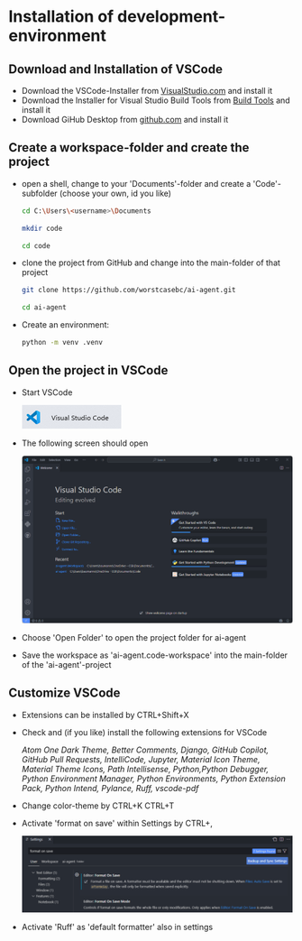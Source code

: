 # Installation of development-environment

## Download and Installation of VSCode

- Download the VSCode-Installer from [VisualStudio.com](https://code.visualstudio.com/) and install it
- Download the Installer for Visual Studio Build Tools from [Build Tools](https://visualstudio.microsoft.com/de/downloads/#build-tools-for-visual-studio-2022) and install it
- Download GiHub Desktop from [github.com](https://desktop.github.com/download/) and install it

## Create a workspace-folder and create the project

- open a shell, change to your 'Documents'-folder and create a 'Code'-subfolder (choose your own, id you like)

    ```bash
    cd C:\Users\<username>\Documents
    ```
    ```bash
    mkdir code
    ```
    ```bash
    cd code
    ```

- clone the project from GitHub and change into the main-folder of that project

    ```bash
    git clone https://github.com/worstcasebc/ai-agent.git
    ```

    ```bash
    cd ai-agent
    ```

- Create an environment:
    ```bash
    python -m venv .venv
    ```     

## Open the project in VSCode

- Start VSCode

    ![Screenshot for Start of VSCode](./tutorial/start_vscode.png)

- The following screen should open 

    ![Screenshot for Welcom Screen of VSCode](./tutorial/welcome_screen_vscode.png)

- Choose 'Open Folder' to open the project folder for ai-agent

- Save the workspace as 'ai-agent.code-workspace' into the main-folder of the 'ai-agent'-project

## Customize VSCode

- Extensions can be installed by CTRL+Shift+X

- Check and (if you like) install the following extensions for VSCode

    *Atom One Dark Theme, Better Comments, Django, GitHub Copilot, GitHub Pull Requests, IntelliCode, Jupyter, Material Icon Theme, Material Theme Icons, Path Intellisense, Python,Python Debugger, Python Environment Manager, Python Environments, Python Extension Pack, Python Intend, Pylance, Ruff, vscode-pdf*

- Change color-theme by CTRL+K CTRL+T

- Activate 'format on save' within Settings by CTRL+,

    ![Settings for 'format on save'](./tutorial/format_on_save.png)

- Activate 'Ruff' as 'default formatter' also in settings    


